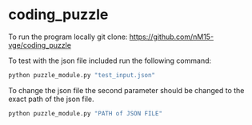 # coding_puzzle

To run the program locally git clone: https://github.com/nM15-vge/coding_puzzle

To test with the json file included run the following command:

``` bash
python puzzle_module.py "test_input.json"
```
To change the json file the second parameter should be changed to the exact path of the json file.

``` bash
python puzzle_module.py "PATH of JSON FILE"
```
